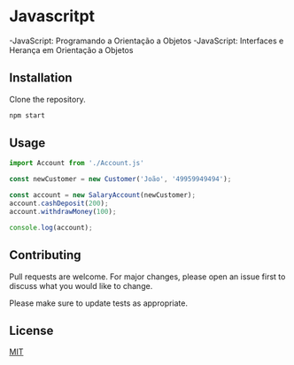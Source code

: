 # Javascritpt

-JavaScript: Programando a Orientação a Objetos
-JavaScript: Interfaces e Herança em Orientação a Objetos

## Installation

Clone the repository.

```bash
npm start

```

## Usage

```javascript
import Account from './Account.js'

const newCustomer = new Customer('João', '49959949494');

const account = new SalaryAccount(newCustomer);
account.cashDeposit(200);
account.withdrawMoney(100);

console.log(account);
```

## Contributing
Pull requests are welcome. For major changes, please open an issue first to discuss what you would like to change.

Please make sure to update tests as appropriate.

## License
[MIT](https://choosealicense.com/licenses/mit/)
